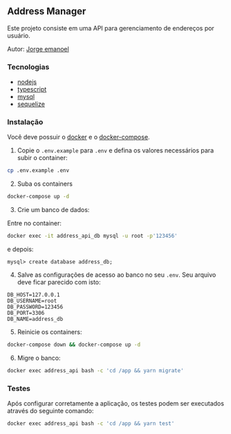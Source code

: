 ## Address Manager

Este projeto consiste em uma API para gerenciamento de endereços por usuário.

Autor: [Jorge emanoel](https://jorgeemanoel.com)

### Tecnologias

- [nodejs](https://nodejs.org/en/)
- [typescript](https://www.typescriptlang.org/)
- [mysql](https://www.mysql.com/)
- [sequelize](https://sequelize.org/)

### Instalação

Você deve possuir o [docker](https://www.docker.com/) e o [docker-compose](https://docs.docker.com/compose/install).

1. Copie o `.env.example` para `.env` e defina os valores necessários para subir o container:

```bash
cp .env.example .env
```

2. Suba os containers

```bash
docker-compose up -d
```

3. Crie um banco de dados:

Entre no container:
```bash
docker exec -it address_api_db mysql -u root -p'123456'
```

e depois:
```mysql
mysql> create database address_db;
```

4. Salve as configurações de acesso ao banco no seu `.env`. Seu arquivo deve ficar parecido com isto:

```env
DB_HOST=127.0.0.1
DB_USERNAME=root
DB_PASSWORD=123456
DB_PORT=3306
DB_NAME=address_db
```

5. Reinicie os containers:

```bash
docker-compose down && docker-compose up -d
```

6. Migre o banco:

```bash
docker exec address_api bash -c 'cd /app && yarn migrate'
```

### Testes

Após configurar corretamente a aplicação, os testes podem ser executados através do seguinte comando:

```bash
docker exec address_api bash -c 'cd /app && yarn test'
```
